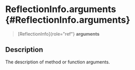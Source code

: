 ReflectionInfo.arguments {#ReflectionInfo.arguments}
========================

> [ReflectionInfo]{role="ref"} **arguments**

Description
-----------

The description of method or function arguments.
